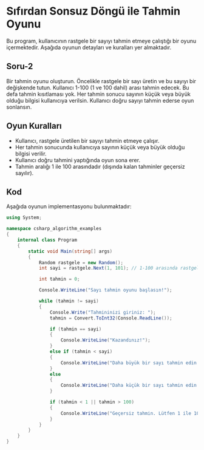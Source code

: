 # Sıfırdan Sonsuz Döngü ile Tahmin Oyunu

Bu program, kullanıcının rastgele bir sayıyı tahmin etmeye çalıştığı bir oyunu içermektedir. Aşağıda oyunun detayları ve kuralları yer almaktadır.

## Soru-2

Bir tahmin oyunu oluşturun. Öncelikle rastgele bir sayı üretin ve bu sayıyı bir değişkende tutun. Kullanıcı 1-100 (1 ve 100 dahil) arası tahmin edecek. Bu defa tahmin kısıtlaması yok. Her tahmin sonucu sayının küçük veya büyük olduğu bilgisi kullanıcıya verilsin. Kullanıcı doğru sayıyı tahmin ederse oyun sonlansın.

## Oyun Kuralları

- Kullanıcı, rastgele üretilen bir sayıyı tahmin etmeye çalışır.
- Her tahmin sonucunda kullanıcıya sayının küçük veya büyük olduğu bilgisi verilir.
- Kullanıcı doğru tahmini yaptığında oyun sona erer.
- Tahmin aralığı 1 ile 100 arasındadır (dışında kalan tahminler geçersiz sayılır).

## Kod

Aşağıda oyunun implementasyonu bulunmaktadır:

```csharp
using System;

namespace csharp_algorithm_examples
{
    internal class Program
    {
        static void Main(string[] args)
        {
            Random rastgele = new Random();
            int sayi = rastgele.Next(1, 101); // 1-100 arasında rastgele bir sayı üretir.

            int tahmin = 0;

            Console.WriteLine("Sayı tahmin oyunu başlasın!");

            while (tahmin != sayi)
            {
                Console.Write("Tahmininizi giriniz: ");
                tahmin = Convert.ToInt32(Console.ReadLine());

                if (tahmin == sayi)
                {
                    Console.WriteLine("Kazandınız!");
                }
                else if (tahmin < sayi)
                {
                    Console.WriteLine("Daha büyük bir sayı tahmin edin.");
                }
                else
                {
                    Console.WriteLine("Daha küçük bir sayı tahmin edin.");
                }

                if (tahmin < 1 || tahmin > 100)
                {
                    Console.WriteLine("Geçersiz tahmin. Lütfen 1 ile 100 arasında bir sayı giriniz.");
                }
            }
        }
    }
}
